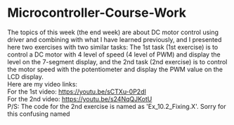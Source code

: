 # Microcontroller-Course-Work
The topics of this week (the end week) are about DC motor control using driver and combining with what I have learned previously, and I presented here two exercises with two similar tasks: The 1st task (1st exercise) is to control a DC motor with 4 level of speed (4 level of PWM) and display the level on the 7-segment display, and the 2nd task (2nd exercise) is to control the motor speed with the potentiometer and display the PWM value on the LCD display.\
Here are my video links:\
For the 1st video: https://youtu.be/sCTXu-0P2dI \
For the 2nd video: https://youtu.be/s24NqQJKotU \
P/S: The code for the 2nd exercise is named as 'Ex_10.2_Fixing.X'. Sorry for this confusing named
